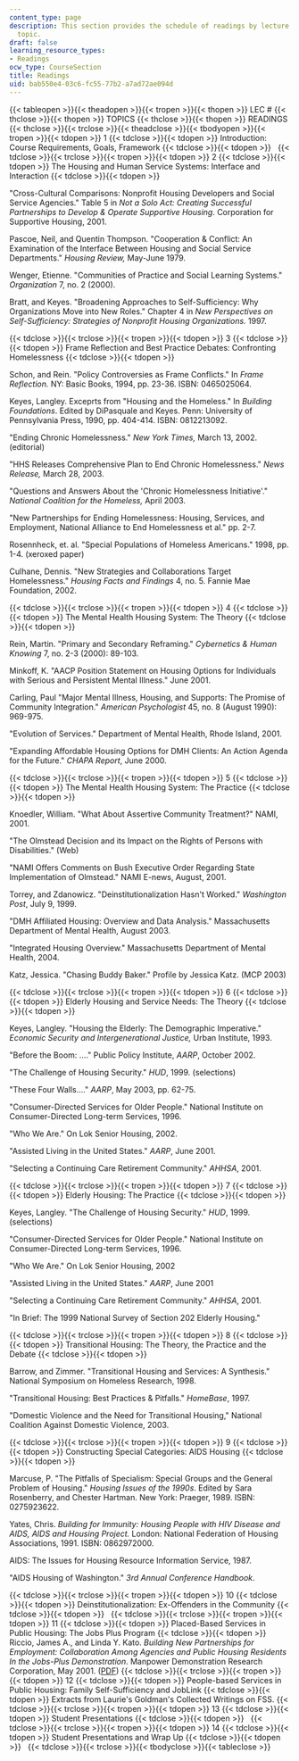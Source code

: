 ```yaml
---
content_type: page
description: This section provides the schedule of readings by lecture session and
  topic.
draft: false
learning_resource_types:
- Readings
ocw_type: CourseSection
title: Readings
uid: bab550e4-03c6-fc55-77b2-a7ad72ae094d
---
```

{{< tableopen >}}{{< theadopen >}}{{< tropen >}}{{< thopen >}}
LEC #
{{< thclose >}}{{< thopen >}}
TOPICS
{{< thclose >}}{{< thopen >}}
READINGS
{{< thclose >}}{{< trclose >}}{{< theadclose >}}{{< tbodyopen >}}{{< tropen >}}{{< tdopen >}}
1
{{< tdclose >}}{{< tdopen >}}
Introduction: Course Requirements, Goals, Framework
{{< tdclose >}}{{< tdopen >}}
 
{{< tdclose >}}{{< trclose >}}{{< tropen >}}{{< tdopen >}}
2
{{< tdclose >}}{{< tdopen >}}
The Housing and Human Service Systems: Interface and Interaction
{{< tdclose >}}{{< tdopen >}}

"Cross-Cultural Comparisons: Nonprofit Housing Developers and Social Service Agencies." Table 5 in *Not a Solo Act: Creating Successful Partnerships to Develop & Operate Supportive Housing*. Corporation for Supportive Housing, 2001.

Pascoe, Neil, and Quentin Thompson. "Cooperation & Conflict: An Examination of the Interface Between Housing and Social Service Departments." *Housing Review,* May-June 1979.

Wenger, Etienne. "Communities of Practice and Social Learning Systems." *Organization* 7, no. 2 (2000).

Bratt, and Keyes. "Broadening Approaches to Self-Sufficiency: Why Organizations Move into New Roles." Chapter 4 in *New Perspectives on Self-Sufficiency: Strategies of Nonprofit Housing Organizations.* 1997.

{{< tdclose >}}{{< trclose >}}{{< tropen >}}{{< tdopen >}}
3
{{< tdclose >}}{{< tdopen >}}
Frame Reflection and Best Practice Debates: Confronting Homelessness
{{< tdclose >}}{{< tdopen >}}

Schon, and Rein. "Policy Controversies as Frame Conflicts." In *Frame Reflection.* NY: Basic Books, 1994, pp. 23-36. ISBN: 0465025064.

Keyes, Langley. Exceprts from "Housing and the Homeless." In *Building Foundations*. Edited by DiPasquale and Keyes. Penn: University of Pennsylvania Press, 1990, pp. 404-414. ISBN: 0812213092.

"Ending Chronic Homelessness." *New York Times,* March 13, 2002. (editorial)

"HHS Releases Comprehensive Plan to End Chronic Homelessness." *News Release,* March 28, 2003.

"Questions and Answers About the 'Chronic Homelessness Initiative'." *National Coalition for the Homeless,* April 2003.

"New Partnerships for Ending Homelessness: Housing, Services, and Employment, National Alliance to End Homelessness et al." pp. 2-7.

Rosennheck, et. al. "Special Populations of Homeless Americans." 1998, pp. 1-4. (xeroxed paper)

Culhane, Dennis. "New Strategies and Collaborations Target Homelessness." *Housing Facts and Findings* 4, no. 5. Fannie Mae Foundation, 2002.

{{< tdclose >}}{{< trclose >}}{{< tropen >}}{{< tdopen >}}
4
{{< tdclose >}}{{< tdopen >}}
The Mental Health Housing System: The Theory
{{< tdclose >}}{{< tdopen >}}

Rein, Martin. "Primary and Secondary Reframing." *Cybernetics & Human Knowing* 7, no. 2-3 (2000): 89-103.

Minkoff, K. "AACP Position Statement on Housing Options for Individuals with Serious and Persistent Mental Illness." June 2001.

Carling, Paul "Major Mental Illness, Housing, and Supports: The Promise of Community Integration." *American Psychologist* 45, no. 8 (August 1990): 969-975.

"Evolution of Services." Department of Mental Health, Rhode Island, 2001.

"Expanding Affordable Housing Options for DMH Clients: An Action Agenda for the Future." *CHAPA Report*, June 2000.

{{< tdclose >}}{{< trclose >}}{{< tropen >}}{{< tdopen >}}
5
{{< tdclose >}}{{< tdopen >}}
The Mental Health Housing System: The Practice
{{< tdclose >}}{{< tdopen >}}

Knoedler, William. "What About Assertive Community Treatment?" NAMI, 2001.

"The Olmstead Decision and its Impact on the Rights of Persons with Disabilities." (Web)

"NAMI Offers Comments on Bush Executive Order Regarding State Implementation of Olmstead." NAMI E-news, August, 2001.

Torrey, and Zdanowicz. "Deinstitutionalization Hasn't Worked." *Washington Post*, July 9, 1999.

"DMH Affiliated Housing: Overview and Data Analysis." Massachusetts Department of Mental Health, August 2003.

"Integrated Housing Overview." Massachusetts Department of Mental Health, 2004.

Katz, Jessica. "Chasing Buddy Baker." Profile by Jessica Katz. (MCP 2003)

{{< tdclose >}}{{< trclose >}}{{< tropen >}}{{< tdopen >}}
6
{{< tdclose >}}{{< tdopen >}}
Elderly Housing and Service Needs: The Theory
{{< tdclose >}}{{< tdopen >}}

Keyes, Langley. "Housing the Elderly: The Demographic Imperative." *Economic Security and Intergenerational Justice,* Urban Institute, 1993.

"Before the Boom: …." Public Policy Institute, *AARP*, October 2002.

"The Challenge of Housing Security." *HUD*, 1999. (selections)

"These Four Walls…." *AARP*, May 2003, pp. 62-75.

"Consumer-Directed Services for Older People." National Institute on Consumer-Directed Long-term Services, 1996.

"Who We Are." On Lok Senior Housing, 2002.

"Assisted Living in the United States." *AARP*, June 2001.

"Selecting a Continuing Care Retirement Community." *AHHSA*, 2001.

{{< tdclose >}}{{< trclose >}}{{< tropen >}}{{< tdopen >}}
7
{{< tdclose >}}{{< tdopen >}}
Elderly Housing: The Practice
{{< tdclose >}}{{< tdopen >}}

Keyes, Langley. "The Challenge of Housing Security." *HUD*, 1999. (selections)

"Consumer-Directed Services for Older People." National Institute on Consumer-Directed Long-term Services, 1996.

"Who We Are." On Lok Senior Housing, 2002

"Assisted Living in the United States." *AARP*, June 2001

"Selecting a Continuing Care Retirement Community." *AHHSA*, 2001.

"In Brief: The 1999 National Survey of Section 202 Elderly Housing."

{{< tdclose >}}{{< trclose >}}{{< tropen >}}{{< tdopen >}}
8
{{< tdclose >}}{{< tdopen >}}
Transitional Housing: The Theory, the Practice and the Debate
{{< tdclose >}}{{< tdopen >}}

Barrow, and Zimmer. "Transitional Housing and Services: A Synthesis." National Symposium on Homeless Research, 1998.

"Transitional Housing: Best Practices & Pitfalls." *HomeBase*, 1997.

"Domestic Violence and the Need for Transitional Housing," National Coalition Against Domestic Violence, 2003.

{{< tdclose >}}{{< trclose >}}{{< tropen >}}{{< tdopen >}}
9
{{< tdclose >}}{{< tdopen >}}
Constructing Special Categories: AIDS Housing
{{< tdclose >}}{{< tdopen >}}

Marcuse, P. "The Pitfalls of Specialism: Special Groups and the General Problem of Housing." *Housing Issues of the 1990s*. Edited by Sara Rosenberry, and Chester Hartman. New York: Praeger, 1989. ISBN: 0275923622.

Yates, Chris. *Building for Immunity: Housing People with HIV Disease and AIDS, AIDS and Housing Project.* London: National Federation of Housing Associations, 1991. ISBN: 0862972000.

AIDS: The Issues for Housing Resource Information Service, 1987.

"AIDS Housing of Washington." *3rd Annual Conference Handbook*.

{{< tdclose >}}{{< trclose >}}{{< tropen >}}{{< tdopen >}}
10
{{< tdclose >}}{{< tdopen >}}
Deinstitutionalization: Ex-Offenders in the Community
{{< tdclose >}}{{< tdopen >}}
 
{{< tdclose >}}{{< trclose >}}{{< tropen >}}{{< tdopen >}}
11
{{< tdclose >}}{{< tdopen >}}
Placed-Based Services in Public Housing: The Jobs Plus Program
{{< tdclose >}}{{< tdopen >}}
Riccio, James A., and Linda Y. Kato. *Building New Partnerships for Employment: Collaboration Among Agencies and Public Housing Residents In the Jobs-Plus Demonstration*. Manpower Demonstration Research Corporation, May 2001. ([PDF](https://www.mdrc.org/sites/default/files/Building_New_Partnerships_for_Employment.pdf))
{{< tdclose >}}{{< trclose >}}{{< tropen >}}{{< tdopen >}}
12
{{< tdclose >}}{{< tdopen >}}
People-based Services in Public Housing: Family Self-Sufficiency and JobLink
{{< tdclose >}}{{< tdopen >}}
Extracts from Laurie's Goldman's Collected Writings on FSS.
{{< tdclose >}}{{< trclose >}}{{< tropen >}}{{< tdopen >}}
13
{{< tdclose >}}{{< tdopen >}}
Student Presentations
{{< tdclose >}}{{< tdopen >}}
 
{{< tdclose >}}{{< trclose >}}{{< tropen >}}{{< tdopen >}}
14
{{< tdclose >}}{{< tdopen >}}
Student Presentations and Wrap Up
{{< tdclose >}}{{< tdopen >}}
 
{{< tdclose >}}{{< trclose >}}{{< tbodyclose >}}{{< tableclose >}}